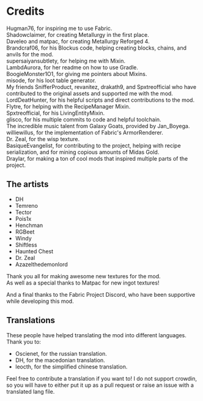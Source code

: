 # Credits

Hugman76, for inspiring me to use Fabric.  
Shadowclaimer, for creating Metallurgy in the first place.  
Daveleo and matpac, for creating Metallurgy Reforged 4.  
Brandcraf06, for his Blockus code, helping creating blocks, chains, and anvils for the mod.  
supersaiyansubtlety, for helping me with Mixin.  
LambdAurora, for her readme on how to use Gradle.  
BoogieMonster1O1, for giving me pointers about Mixins.  
misode, for his loot table generator.  
My friends SnifferProduct, revanitez, drakath9, and Spxtreofficial who have contributed to the original assets and supported me with the mod.  
LordDeatHunter, for his helpful scripts and direct contributions to the mod.  
Flytre, for helping with the RecipeManager Mixin.  
Spxtreofficial, for his LivingEntityMixin.  
glisco, for his multiple commits to code and helpful toolchain.  
The incredible music talent from Galaxy Goats, provided by Jan_Boyega.  
williewillus, for the implementation of Fabric's ArmorRenderer.  
Dr. Zeal, for the wisp texture.  
BasiqueEvangelist, for contributing to the project, helping with recipe serialization, and for mining copious amounts of Midas Gold.  
Draylar, for making a ton of cool mods that inspired multiple parts of the project.  

## **The artists**
* DH
* Temreno
* Tector
* Pois1x
* Henchman
* RGBeet
* Windy
* Shiftless
* Haunted Chest
* Dr. Zeal
* Azazelthedemonlord

Thank you all for making awesome new textures for the mod.  
As well as a special thanks to Matpac for new ingot textures!

And a final thanks to the Fabric Project Discord, who have been supportive while developing this mod.

## Translations
These people have helped translating the mod into different languages. Thank you to:

* Oscienet, for the russian translation.
* DH, for the macedonian translation.
* leocth, for the simplified chinese translation.

Feel free to contribute a translation if you want to! I do not support crowdin, so you will have to either put it up as a pull request or raise an issue with a translated lang file.